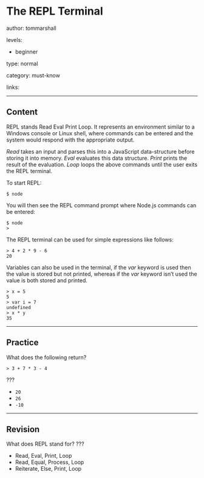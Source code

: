 # The REPL Terminal
author: tommarshall

levels:

  - beginner

type: normal

category: must-know

links:


---
## Content

REPL stands Read Eval Print Loop. It represents an environment similar to a Windows console or Linux shell, where commands can be entered and the system would respond with the appropriate output.

*Read* takes an input and parses this into a JavaScript data-structure before storing it into memory.
*Eval* evaluates this data structure.
*Print* prints the result of the evaluation.
*Loop* loops the above commands until the user exits the REPL terminal.

To start REPL:
```
$ node
```  

You will then see the REPL command prompt where Node.js commands can be entered:
```
$ node
>
```

The REPL terminal can be used for simple expressions like follows:

```
> 4 + 2 * 9 - 6
20
```

Variables can also be used in the terminal, if the *var* keyword is used then the value is stored but not printed, whereas if the *var* keyword isn’t used the value is both stored and printed.

```
> x = 5
5
> var i = 7
undefined
> x * y
35
```

---
## Practice

What does the following return?
```
> 3 + 7 * 3 - 4
```
???

* `20`
* `26`
* `-10`

---
## Revision

What does REPL stand for?
???

* Read, Eval, Print, Loop
* Read, Equal, Process, Loop
* Reiterate, Else, Print, Loop
